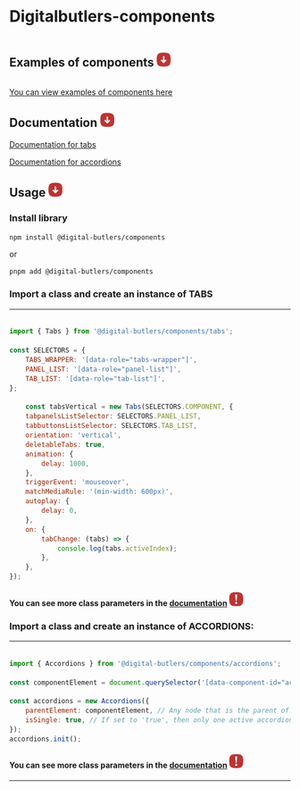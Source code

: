 # Digitalbutlers-components
<div style="display: flex">

## Examples of components <img src="https://github.com/DigitalButlersOrganization/DB-digitalbutlers-components/blob/master/src/icons/arrow-down.svg" width="25" height="25"/>
</div>

[You can view examples of components here](https://digitalbutlers-components.webflow.io/)

## Documentation <img src="https://github.com/DigitalButlersOrganization/DB-digitalbutlers-components/blob/master/src/icons/arrow-down.svg" width="25" height="25"/>

[Documentation for tabs](https://github.com/DigitalButlersOrganization/DB-digitalbutlers-components/blob/master/src/lib/components/tabs/README.md)

[Documentation for accordions](https://github.com/DigitalButlersOrganization/DB-digitalbutlers-components/blob/master/src/lib/components/accordions/README.md)

## Usage <img src="https://github.com/DigitalButlersOrganization/DB-digitalbutlers-components/blob/master/src/icons/arrow-down.svg" width="25" height="25"/>

### Install library

```
npm install @digital-butlers/components
```

or

```
pnpm add @digital-butlers/components
```

### Import a class and create an instance of TABS

<hr>


```javascript

import { Tabs } from '@digital-butlers/components/tabs';

const SELECTORS = {
	TABS_WRAPPER: '[data-role="tabs-wrapper"]',
	PANEL_LIST: '[data-role="panel-list"]',
	TAB_LIST: '[data-role="tab-list"]',
};

	const tabsVertical = new Tabs(SELECTORS.COMPONENT, {
	tabpanelsListSelector: SELECTORS.PANEL_LIST,
	tabbuttonsListSelector: SELECTORS.TAB_LIST,
	orientation: 'vertical',
	deletableTabs: true,
	animation: {
		delay: 1000,
	},
	triggerEvent: 'mouseover',
	matchMediaRule: '(min-width: 600px)',
	autoplay: {
		delay: 0,
	},
	on: {
		tabChange: (tabs) => {
			console.log(tabs.activeIndex);
		},
	},
});
```
#### You can see more class parameters in the [documentation](https://github.com/DigitalButlersOrganization/DB-digitalbutlers-components/blob/master/src/lib/components/tabs/README.md) <img src="https://github.com/DigitalButlersOrganization/DB-digitalbutlers-components/blob/master/src/icons/exclamation-mark.svg" width="25" height="25"/>

### Import a class and create an instance of ACCORDIONS:

<hr>


```javascript

import { Accordions } from '@digital-butlers/components/accordions';

const componentElement = document.querySelector('[data-component-id="accordions"]'); //

const accordions = new Accordions({
	parentElement: componentElement, // Any node that is the parent of an accordion. It is advisable to specify the nearest parent
	isSingle: true, // If set to 'true', then only one active accordion element can be turned on at a time
});
accordions.init();
```

#### You can see more class parameters in the [documentation](https://github.com/DigitalButlersOrganization/DB-digitalbutlers-components/blob/master/src/lib/components/accordions/README.md) <img src="https://github.com/DigitalButlersOrganization/DB-digitalbutlers-components/blob/master/src/icons/exclamation-mark.svg" width="25" height="25"/>


<hr>

